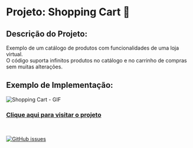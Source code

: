 # Projeto: Shopping Cart 🛒

## Descrição do Projeto:

<p>Exemplo de um catálogo de produtos com funcionalidades de uma loja virtual.<br>
O código suporta infinitos produtos no catálogo e no carrinho de compras sem muitas alterações.</p>

## Exemplo de Implementação:

![Shopping Cart - GIF](https://user-images.githubusercontent.com/91079601/170844659-62afc173-1127-45d0-b511-dcb648ec0d6d.gif)

<h3><a href="https://shopping-cart-vitorfratti.netlify.app/">Clique aqui para visitar o projeto</a></h3>

<br>

[![GitHub issues](https://img.shields.io/badge/Language-Javascript-yellow)](https://github.com/vitorfratti/Aula-05/issues)
